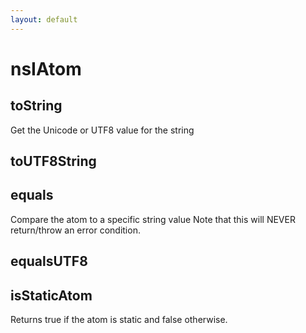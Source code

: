 ```yaml
---
layout: default
---
```


# nsIAtom #

## toString ##

Get the Unicode or UTF8 value for the string


## toUTF8String ##

## equals ##

Compare the atom to a specific string value
Note that this will NEVER return/throw an error condition.


## equalsUTF8 ##

## isStaticAtom ##

Returns true if the atom is static and false otherwise.

